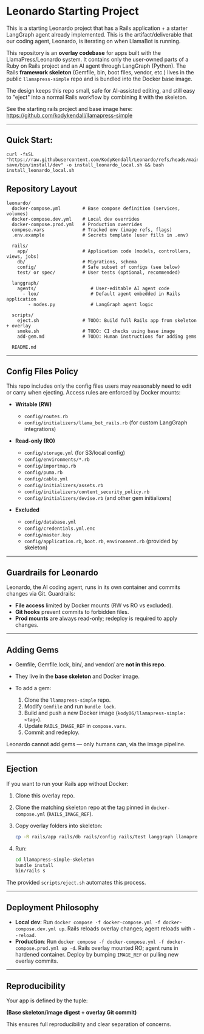 # Leonardo Starting Project

This is a starting Leonardo project that has a Rails application + a starter LangGraph agent already implemented. This is the artifact/deliverable that our coding agent, Leonardo, is iterating on when LlamaBot is running.

This repository is an **overlay codebase** for apps built with the LlamaPress/Leonardo system. It contains only the user-owned parts of a Ruby on Rails project and an AI agent through LangGraph (Python). The Rails **framework skeleton** (Gemfile, bin, boot files, vendor, etc.) lives in the public `llamapress-simple` repo and is bundled into the Docker base image.

The design keeps this repo small, safe for AI-assisted editing, and still easy to "eject" into a normal Rails workflow by combining it with the skeleton.

See the starting rails project and base image here: https://github.com/kodykendall/llamapress-simple

---

## Quick Start:  
```
curl -fsSL "https://raw.githubusercontent.com/KodyKendall/Leonardo/refs/heads/main-save/bin/install/dev" -o install_leonardo_local.sh && bash install_leonardo_local.sh
```

## Repository Layout

```
leonardo/
  docker-compose.yml        # Base compose definition (services, volumes)
  docker-compose.dev.yml    # Local dev overrides
  docker-compose.prod.yml   # Production overrides
  compose.vars              # Tracked env (image refs, flags)
  .env.example              # Secrets template (user fills in .env)

  rails/
    app/                    # Application code (models, controllers, views, jobs)
    db/                     # Migrations, schema
    config/                 # Safe subset of configs (see below)
    test/ or spec/          # User tests (optional, recommended)

  langgraph/
    agents/                    # User-editable AI agent code
      - leo/                   # Default agent embedded in Rails application 
        - nodes.py             # LangGraph agent logic

  scripts/
    eject.sh                # TODO: Build full Rails app from skeleton + overlay
    smoke.sh                # TODO: CI checks using base image
    add-gem.md              # TODO: Human instructions for adding gems

  README.md
```

---

## Config Files Policy

This repo includes only the config files users may reasonably need to edit or carry when ejecting. Access rules are enforced by Docker mounts:

* **Writable (RW)**

  * `config/routes.rb`
  * `config/initializers/llama_bot_rails.rb` (for custom LangGraph integrations)

* **Read-only (RO)**

  * `config/storage.yml` (for S3/local config)
  * `config/environments/*.rb`
  * `config/importmap.rb`
  * `config/puma.rb`
  * `config/cable.yml`
  * `config/initializers/assets.rb`
  * `config/initializers/content_security_policy.rb`
  * `config/initializers/devise.rb` (and other gem initializers)

* **Excluded**

  * `config/database.yml`
  * `config/credentials.yml.enc`
  * `config/master.key`
  * `config/application.rb`, `boot.rb`, `environment.rb` (provided by skeleton)

---

## Guardrails for Leonardo

Leonardo, the AI coding agent, runs in its own container and commits changes via Git. Guardrails:

* **File access** limited by Docker mounts (RW vs RO vs excluded).
* **Git hooks** prevent commits to forbidden files.
* **Prod mounts** are always read-only; redeploy is required to apply changes.

---

## Adding Gems

* Gemfile, Gemfile.lock, bin/, and vendor/ are **not in this repo**.
* They live in the **base skeleton** and Docker image.
* To add a gem:

  1. Clone the `llamapress-simple` repo.
  2. Modify `Gemfile` and run `bundle lock`.
  3. Build and push a new Docker image (`kody06/llamapress-simple:<tag>`).
  4. Update `RAILS_IMAGE_REF` in `compose.vars`.
  5. Commit and redeploy.

Leonardo cannot add gems — only humans can, via the image pipeline.

---

## Ejection

If you want to run your Rails app without Docker:

1. Clone this overlay repo.
2. Clone the matching skeleton repo at the tag pinned in `docker-compose.yml` (`RAILS_IMAGE_REF`).
3. Copy overlay folders into skeleton:

   ```bash
   cp -R rails/app rails/db rails/config rails/test langgraph llamapress-simple/
   ```
4. Run:

   ```bash
   cd llamapress-simple-skeleton
   bundle install
   bin/rails s
   ```

The provided `scripts/eject.sh` automates this process.

---

## Deployment Philosophy

* **Local dev**: Run `docker compose -f docker-compose.yml -f docker-compose.dev.yml up`. Rails reloads overlay changes; agent reloads with `--reload`.
* **Production**: Run `docker compose -f docker-compose.yml -f docker-compose.prod.yml up -d`. Rails overlay mounted RO; agent runs in hardened container. Deploy by bumping `IMAGE_REF` or pulling new overlay commits.

---

## Reproducibility

Your app is defined by the tuple:

**(Base skeleton/image digest + overlay Git commit)**

This ensures full reproducibility and clear separation of concerns.
